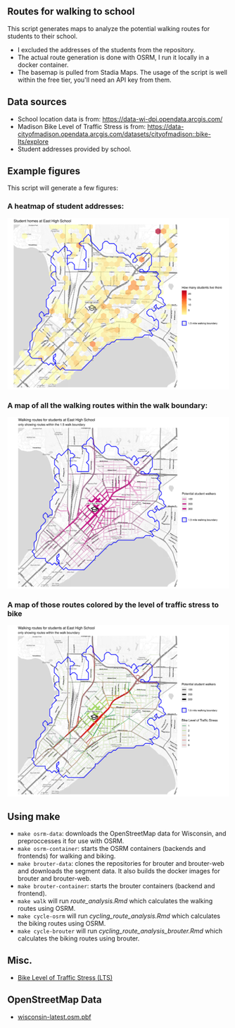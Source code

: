 ## Routes for walking to school
This script generates maps to analyze the potential walking routes for students to their school.

- I excluded the addresses of the students from the repository.
- The actual route generation is done with OSRM, I run it locally in a docker container.
- The basemap is pulled from Stadia Maps. The usage of the script is well within the free tier, you'll need an API key from them.

## Data sources
- School location data is from: https://data-wi-dpi.opendata.arcgis.com/
- Madison Bike Level of Traffic Stress is from: https://data-cityofmadison.opendata.arcgis.com/datasets/cityofmadison::bike-lts/explore
- Student addresses provided by school.

## Example figures
This script will generate a few figures:
### A heatmap of student addresses:
![example address figure](examples/example-addresses.png)

### A map of all the walking routes within the walk boundary:
![example routes figure](examples/example-routes.png)

### A map of those routes colored by the level of traffic stress to bike
![example routes-lts figure](examples/example-routes-lts.png)

## Using make
- `make osrm-data`: downloads the OpenStreetMap data for Wisconsin, and preproccesses it for use with OSRM.
- `make osrm-container`: starts the OSRM containers (backends and frontends) for walking and biking.
- `make brouter-data`: clones the repositories for brouter and brouter-web and downloads the segment data. It also builds the docker images for brouter and brouter-web.
- `make brouter-container`: starts the brouter containers (backend and frontend).
- `make walk` will run *route_analysis.Rmd* which
calculates the walking routes using OSRM.
- `make cycle-osrm` will run *cycling_route_analysis.Rmd* which calculates the biking routes using OSRM.
- `make cycle-brouter` will run *cycling_route_analysis_brouter.Rmd* which calculates the biking routes using brouter.

## Misc.
- [Bike Level of Traffic Stress (LTS)](https://www.dvrpc.org/webmaps/bike-lts/analysis/)

## OpenStreetMap Data
- [wisconsin-latest.osm.pbf](https://download.geofabrik.de/north-america/us/wisconsin-latest.osm.pbf)
